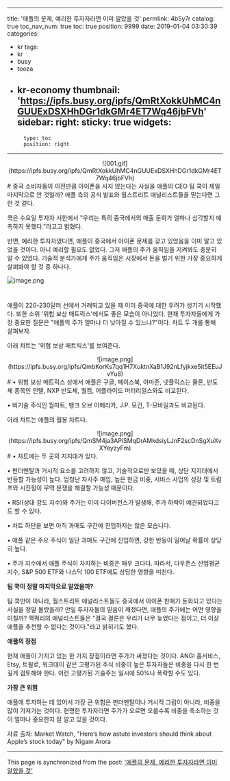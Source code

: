 
---
title: '애플의 문제, 예리한 투자자라면 이미 알았을 것'
permlink: 4b5y7r
catalog: true
toc_nav_num: true
toc: true
position: 9999
date: 2019-01-04 03:30:39
categories:
- kr
tags:
- kr
- busy
- tooza
- kr-economy
thumbnail: 'https://ipfs.busy.org/ipfs/QmRtXokkUhMC4nGUUExDSXHhDGr1dkGMr4ET7Wq46jbFVh'
sidebar:
    right:
        sticky: true
widgets:
    -
        type: toc
        position: right
---


<center>
![001.gif](https://ipfs.busy.org/ipfs/QmRtXokkUhMC4nGUUExDSXHhDGr1dkGMr4ET7Wq46jbFVh)
</center>
#
중국 소비자들이 이전만큼 아이폰을 사지 않는다는 사실을 애플의 CEO 팀 쿡이 제일 마지막으로 안 것일까? 애플 측의 공식 발표와 월스트리트 애널리스트들을 믿는다면 그런 것 같다.

​쿡은 수요일 투자자 서한에서 "우리는 특히 중국에서의 매출 둔화가 얼마나 심각할지 예측하지 못했다."라고고 밝혔다.

반면, 예리한 투자자였다면, 애플이 중국에서 아이폰 문제를 갖고 있었음을 이미 알고 있었을 것이다. 아니 예리할  필요도 없었다. 그저 애플의 주가 움직임을 지켜봐도 충분히 알 수 있었다. 기술적 분석가에게 주가 움직임은 시장에서 돈을 벌기 위한 가장 중요하게 살펴봐야 할 것 중 하나다. 

​![image.png](https://ipfs.busy.org/ipfs/QmdeYeHfHtmjhRtRJeh6EZ3RZmeVRjLNyxSy7wF33hCHZw)
#
애플이 220-230달러 선에서 거래되고 있을 때 이미 중국에 대한 우려가 생기기 시작했다. 또한 소위 '위험 보상 매트릭스'에서도 좋은 모습이 아니었다. 현재 투자자들에게 가장 중요한 질문은 "애플의 주가 얼마나 더 낮아질 수 있느냐?"이다. 차트 두 개를 통해 살펴보자.

아래 차트는 '위험 보상 매트릭스'를 보여준다. 

<center>
![image.png](https://ipfs.busy.org/ipfs/QmbKorKs7qq1H7XuktnXaB1J92nLfyjkxe5it5EEuJvYu8)
</center>
​#
• 위험 보상 매트릭스 상에서 애플은 구글, 페이스북, 아마존, 넷플릭스는 물론, 반도체 종목인 인텔, NXP 반도체, 퀄컴, 어플라이드 머터리얼스와도 비교된다.

• 비기술 주식인 월마트, 뱅크 오브 아메리카, J.P. 모건, T-모바일과도 비교된다.

​아래 차트는 애플의 월봉 차트다. 

<center>
![image.png](https://ipfs.busy.org/ipfs/QmSM4ja3APiSMqDrAMkdsiyLJnF2scDnSgXuXvXYeyzyFm)
</center>
#
• 차트에는 두 곳의 지지대가 있다. 

​• 펀더멘탈과 거시적 요소를 고려하지 않고, 기술적으로만 보았을 때, 상단 지지대에서 반등할 가능성이 높다. 엄청난 자사주 매입, 높은 현금 비중, 서비스 사업의 성장 및 트럼프와 시진핑이 무역 분쟁을 해결할 가능성 때문이다.

• RSI(상대 강도 지수)와 주가는 이미 다이버전스가 발생해, 주가 하락이 예견되었다고도 할 수 있다. 

• 차트 하단을 보면 아직 과매도 구간에 진입하지는 않은 모습니다.

​• 애플 같은 주요 주식이 일단 과매도 구간에 진입하면, 강한 반등이 일어날 확률이 상당히 높다.

• 주가 지수에서 애플 주식이 차지하는 비중은 매우 크다다. 따라서, 다우존스 산업평균 지수, S&P 500 ETF와 나스닥 100 ETF에도 상당한 영향을 미친다.

**팀 쿡이 정말 마지막으로 알았을까?**

​팀 쿡만이 아니라, 월스트리트 애널리스트들도 중국에서 아이폰 판매가 둔화되고 있다는 사실을 정말 몰랐을까? 만일 투자자들의 믿음이 깨졌다면, 애플의 주가에는 어떤 영향을 미칠까? 맥쿼리의 애널리스트들은 "결국 결론은 우리가 너무 늦었다는 점이고, 더 이상 애플을 추천할 수 없다는 것이다."라고 밝히기도 했다. 

​**애플의 장점**

​현재 애플이 가지고 있는 한 가지 장점이라면 주가가 싸졌다는 것이다. ANGI 홈서비스, Etsy, 트윌로, 워크데이 같은 고평가된 주식 비중이 높은 투자자들은 비중을 다시 한 번 깊게 검토해야 한다. 이런 고평가된 기술주는 일시에 50%나 폭락할 수도 있다. 

​**가장 큰 위험**

애플에 투자하는 데 있어서 가장 큰 위험은 펀더멘탈이나 거시적 그림이 아니라, 비중을 많이 가져가는 것이다. 현명한 투자자라면 주가가 오르면 오를수록 비중을 축소하는 것이 얼마나 중요한지 잘 알고 있을 것이다.​

자료 출처: Market Watch, "Here’s how astute investors should think about Apple’s stock today" by Nigam Arora

- - -

This page is synchronized from the post: ['애플의 문제, 예리한 투자자라면 이미 알았을 것'](https://steemit.com/@pius.pius/4b5y7r)
